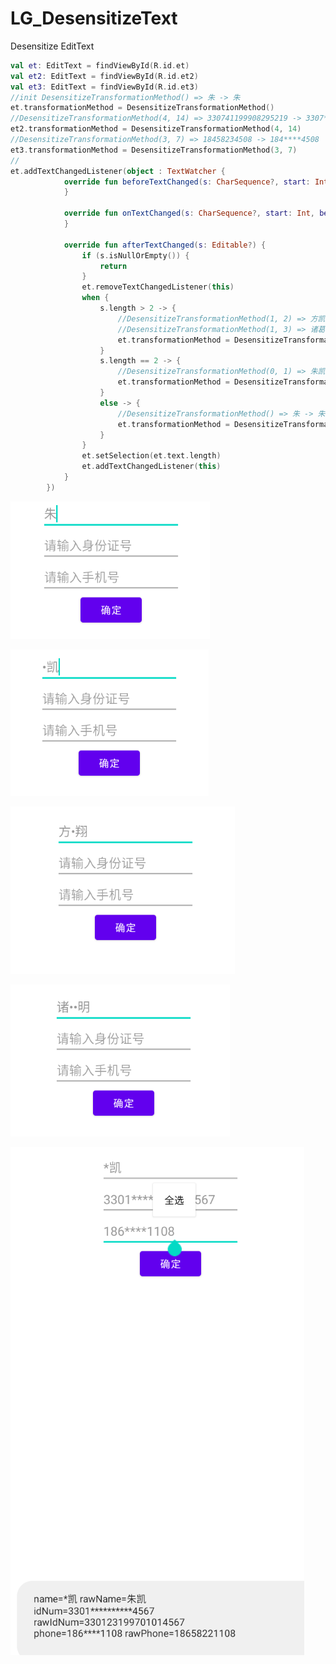 # LG_DesensitizeText
Desensitize EditText





```kotlin
val et: EditText = findViewById(R.id.et)
val et2: EditText = findViewById(R.id.et2)
val et3: EditText = findViewById(R.id.et3)
//init DesensitizeTransformationMethod() => 朱 -> 朱
et.transformationMethod = DesensitizeTransformationMethod()
//DesensitizeTransformationMethod(4, 14) => 330741199908295219 -> 3307**********5219
et2.transformationMethod = DesensitizeTransformationMethod(4, 14)
//DesensitizeTransformationMethod(3, 7) => 18458234508 -> 184****4508
et3.transformationMethod = DesensitizeTransformationMethod(3, 7)
//
et.addTextChangedListener(object : TextWatcher {
            override fun beforeTextChanged(s: CharSequence?, start: Int, count: Int, after: Int) {
            }

            override fun onTextChanged(s: CharSequence?, start: Int, before: Int, count: Int) {
            }

            override fun afterTextChanged(s: Editable?) {
                if (s.isNullOrEmpty()) {
                    return
                }
                et.removeTextChangedListener(this)
                when {
                    s.length > 2 -> {
                        //DesensitizeTransformationMethod(1, 2) => 方凯翔 -> 方*翔
                        //DesensitizeTransformationMethod(1, 3) => 诸葛孔明 -> 诸**明
                        et.transformationMethod = DesensitizeTransformationMethod(1, s.length - 1)
                    }
                    s.length == 2 -> {
                        //DesensitizeTransformationMethod(0, 1) => 朱凯 -> *凯
                        et.transformationMethod = DesensitizeTransformationMethod(0, 1)
                    }
                    else -> {
                        //DesensitizeTransformationMethod() => 朱 -> 朱
                        et.transformationMethod = DesensitizeTransformationMethod()
                    }
                }
                et.setSelection(et.text.length)
                et.addTextChangedListener(this)
            }
        })


```



![1](https://github.com/louisgeek/LG_DesensitizeText/blob/main/screenshots/pic.png)

![2](https://github.com/louisgeek/LG_DesensitizeText/blob/main/screenshots/pic2.png)

![3](https://github.com/louisgeek/LG_DesensitizeText/blob/main/screenshots/pic3.png)

![4](https://github.com/louisgeek/LG_DesensitizeText/blob/main/screenshots/pic4.png)

![5](https://github.com/louisgeek/LG_DesensitizeText/blob/main/screenshots/pic5.png)
